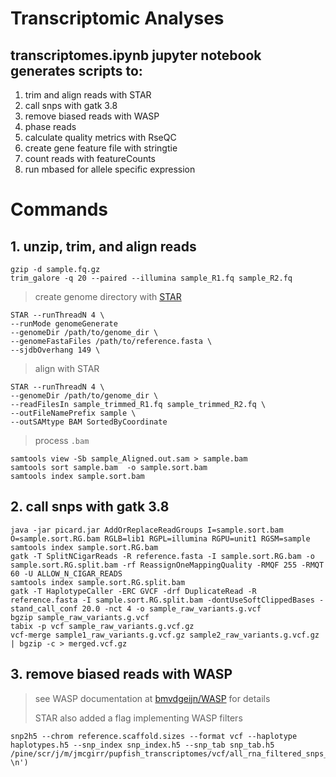 # Transcriptomic Analyses
## transcriptomes.ipynb jupyter notebook generates scripts to:
1. trim and align reads with STAR
2. call snps with gatk 3.8
3. remove biased reads with WASP
4. phase reads
5. calculate quality metrics with RseQC
6. create gene feature file with stringtie
7. count reads with featureCounts
8. run mbased for allele specific expression


# Commands
## 1. unzip, trim, and align reads
```
gzip -d sample.fq.gz
trim_galore -q 20 --paired --illumina sample_R1.fq sample_R2.fq
```
> create genome directory with [STAR](https://github.com/alexdobin/STAR)
```
STAR --runThreadN 4 \
--runMode genomeGenerate 
--genomeDir /path/to/genome_dir \
--genomeFastaFiles /path/to/reference.fasta \
--sjdbOverhang 149 \
```
> align with STAR
```
STAR --runThreadN 4 \
--genomeDir /path/to/genome_dir \
--readFilesIn sample_trimmed_R1.fq sample_trimmed_R2.fq \
--outFileNamePrefix sample \
--outSAMtype BAM SortedByCoordinate
```
> process `.bam`
```
samtools view -Sb sample_Aligned.out.sam > sample.bam 
samtools sort sample.bam  -o sample.sort.bam 
samtools index sample.sort.bam 
```
## 2. call snps with gatk 3.8
```
java -jar picard.jar AddOrReplaceReadGroups I=sample.sort.bam O=sample.sort.RG.bam RGLB=lib1 RGPL=illumina RGPU=unit1 RGSM=sample
samtools index sample.sort.RG.bam
gatk -T SplitNCigarReads -R reference.fasta -I sample.sort.RG.bam -o sample.sort.RG.split.bam -rf ReassignOneMappingQuality -RMQF 255 -RMQT 60 -U ALLOW_N_CIGAR_READS
samtools index sample.sort.RG.split.bam
gatk -T HaplotypeCaller -ERC GVCF -drf DuplicateRead -R reference.fasta -I sample.sort.RG.split.bam -dontUseSoftClippedBases -stand_call_conf 20.0 -nct 4 -o sample_raw_variants.g.vcf
bgzip sample_raw_variants.g.vcf
tabix -p vcf sample_raw_variants.g.vcf.gz
vcf-merge sample1_raw_variants.g.vcf.gz sample2_raw_variants.g.vcf.gz | bgzip -c > merged.vcf.gz
```

## 3. remove biased reads with WASP
> see WASP documentation at [bmvdgeijn/WASP](https://github.com/bmvdgeijn/WASP) for details
>
> STAR also added a flag implementing WASP filters
```
snp2h5 --chrom reference.scaffold.sizes --format vcf --haplotype haplotypes.h5 --snp_index snp_index.h5 --snp_tab snp_tab.h5 /pine/scr/j/m/jmcgirr/pupfish_transcriptomes/vcf/all_rna_filtered_snps_pre_wasp.reheader.vcf \n')

```




